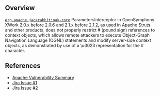 ## Overview
[`org.apache.jackrabbit:oak-core`](http://search.maven.org/#search%7Cga%7C1%7Ca%3A%22oak-core%22)
ParametersInterceptor in OpenSymphony XWork 2.0.x before 2.0.6 and 2.1.x before 2.1.2, as used in Apache Struts and other products, does not properly restrict # (pound sign) references to context objects, which allows remote attackers to execute Object-Graph Navigation Language (OGNL) statements and modify server-side context objects, as demonstrated by use of a \u0023 representation for the # character.

## References

- [Apache Vulnerability Summary](http://struts.apache.org/release/2.2.x/docs/s2-003.html)
- [Jira Issue #1](https://issues.apache.org/jira/browse/WW-2692)
- [Jira Issue #2](http://jira.opensymphony.com/browse/XW-641)
